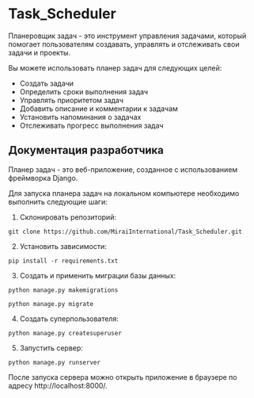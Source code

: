 # Task_Scheduler
Планеровщик задач - это инструмент управления задачами, который помогает пользователям создавать, управлять и отслеживать свои задачи и проекты.

Вы можете использовать планер задач для следующих целей:

- Создать задачи
- Определить сроки выполнения задач
- Управлять приоритетом задач
- Добавить описание и комментарии к задачам
- Установить напоминания о задачах
- Отслеживать прогресс выполнения задач

Документация разработчика
--
Планер задач - это веб-приложение, созданное с использованием фреймворка Django.

Для запуска планера задач на локальном компьютере необходимо выполнить следующие шаги:

1. Склонировать репозиторий:

```git clone https://github.com/MiraiInternational/Task_Scheduler.git```

2. Установить зависимости:

```pip install -r requirements.txt```

3. Создать и применить миграции базы данных:

```python manage.py makemigrations```

```python manage.py migrate```

4. Создать суперпользователя:

```python manage.py createsuperuser```

5. Запустить сервер:

```python manage.py runserver```

После запуска сервера можно открыть приложение в браузере по адресу http://localhost:8000/.
